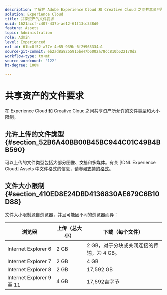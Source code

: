 ```yaml
---
description: 了解在 Adobe Experience Cloud 和 Creative Cloud 之间共享资产所允许的文件类型和大小限制。
solution: Experience Cloud
title: 共享资产的文件要求
uuid: 1621accf-c407-437b-ae12-61f13cc338d0
feature: Assets
topic: Administration
role: Admin
level: Experienced
exl-id: 61bc8f52-a77e-4e85-939b-6f29963334a1
source-git-commit: eb2ad8a8255915be47b6002a78cc810b522170d2
workflow-type: tm+mt
source-wordcount: '122'
ht-degree: 100%

---
```


# 共享资产的文件要求

在 Experience Cloud 和 Creative Cloud 之间共享资产所允许的文件类型和大小限制。

## 允许上传的文件类型 {#section_52B6A40BB00B45BC944C01C49B4BB590}

可以上传的文件类型包括大部分图像、文档和多媒体。有关 [!DNL Experience Cloud] Assets 中文件格式的信息，请参阅[支持的格式](https://helpx.adobe.com/cn/experience-manager/brand-portal/using/brand-portal-supported-formats.html)。

## 文件大小限制 {#section_410ED8E24DBD4136830AE679C6B10D88}

文件大小限制源自浏览器，并且可能因不同的浏览器而异：

| 浏览器 | 上传（总大小） | 下载（每个文件） |
|--- |--- |--- |
| Internet Explorer 6 | 2 GB | 2 GB，对于分块或关闭连接的传输，为 4 GB。 |
| Internet Explorer 7 | 2 GB | 4 GB |
| Internet Explorer 8 | 2 GB | 17,592 GB |
| Internet Explorer 9 至 11 | 4 GB | 17,592吉字节 |

